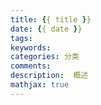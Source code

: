 ```yaml
---
title: {{ title }}
date: {{ date }}
tags:
keywords: 
categories: 分类
comments:
description:  概述
mathjax: true
---
```

![]()
<!--more-->

